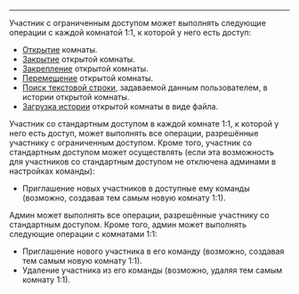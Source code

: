 ***

Участник с ограниченным доступом может выполнять следующие операции с каждой комнатой 1:1, к которой у него есть доступ:

 - [Открытие](/articles/ru/faq/list#how-to-open-1-1) комнаты.
 - [Закрытие](/articles/ru/faq/list#how-to-close-open-room) открытой комнаты.
 - [Закрепление](/articles/ru/faq/list#how-to-pin-open-room) открытой комнаты.
 - [Перемещение](/articles/ru/faq/list#how-to-move-open-room) открытой комнаты.
 - [Поиск текстовой строки](/articles/ru/faq/list#how-to-search-open-room), задаваемой данным пользователем, в истории открытой комнаты.
 - [Загрузка истории](/articles/ru/faq/list#how-to-download-room-history) открытой комнаты в виде файла.

Участник со стандартным доступом в каждой комнате 1:1, к которой у него есть доступ, может выполнять все операции, разрешённые участнику с ограниченным доступом. Кроме того, участник со стандартным доступом может осуществлять (если эта возможность для участников со стандартным доступом не отключена админами в настройках команды):

 - Приглашение новых участников в доступные ему команды (возможно, создавая тем самым новую комнату 1:1).

Админ может выполнять все операции, разрешённые участнику со стандартным доступом. Кроме того, админ может выполнять следующие операции с комнатами 1:1:

 - Приглашение нового участника в его команду (возможно, создавая тем самым новую комнату 1:1).
 - Удаление участника из его команды (возможно, удаляя тем самым комнату 1:1).
